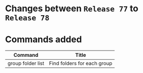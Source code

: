 # Changes between `Release 77` to `Release 78`

# Commands added


| Command           | Title                       |
|-------------------|-----------------------------|
| group folder list | Find folders for each group |



